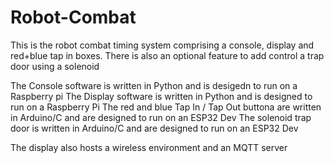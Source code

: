 # Robot-Combat
This is the robot combat timing system comprising a console, display and red+blue tap in boxes. There is also an optional feature to add control a trap door using a solenoid

The Console software is written in Python and is desigedn to run on a Raspberry pi The Display software is written in Python and is designed to run on a Raspberry Pi The red and blue Tap In / Tap Out buttona are written in Arduino/C and are designed to run on an ESP32 Dev The solenoid trap door is written in Arduino/C and are designed to run on an ESP32 Dev

The display also hosts a wireless environment and an MQTT server
